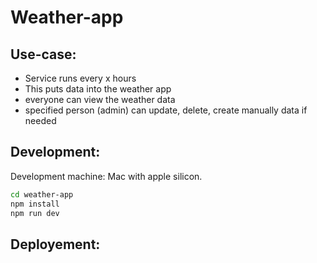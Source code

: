 # Weather-app

## Use-case: 

* Service runs every x hours
* This puts data into the weather app
* everyone can view the weather data
* specified person (admin) can update, delete, create manually data if needed


## Development:
Development machine: Mac with apple silicon.


```bash
cd weather-app
npm install
npm run dev
```

## Deployement:
